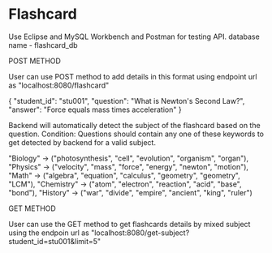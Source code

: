 # Flashcard

Use Eclipse and MySQL Workbench and Postman for testing API.
database name - flashcard_db

POST METHOD

User can use POST method to add details in this format using endpoint url as "localhost:8080/flashcard"

{
  "student_id": "stu001",
  "question": "What is Newton's Second Law?",
  "answer": "Force equals mass times acceleration"
}

Backend will automatically detect the subject of the flashcard based on the question.
Condition: Questions should contain any one of these keywords to get detected by backend for a valid subject.

"Biology"   -> ("photosynthesis", "cell", "evolution", "organism", "organ"),
"Physics"   -> ("velocity", "mass", "force", "energy", "newton", "motion"),
"Math"      -> ("algebra", "equation", "calculus", "geometry", "geometry", "LCM"),
"Chemistry" -> ("atom", "electron", "reaction", "acid", "base", "bond"),
"History"   -> ("war", "divide", "empire", "ancient", "king", "ruler")


GET METHOD

User can use the GET method to get flashcards details by mixed subject using the endpoin url as "localhost:8080/get-subject?student_id=stu001&limit=5"
